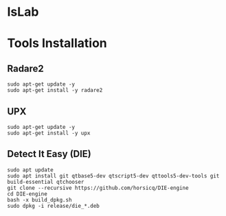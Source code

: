 # IsLab

# Tools Installation

## Radare2

```
sudo apt-get update -y
sudo apt-get install -y radare2
```

## UPX

```
sudo apt-get update -y
sudo apt-get install -y upx
```

## Detect It Easy (DIE)

```
sudo apt update
sudo apt install git qtbase5-dev qtscript5-dev qttools5-dev-tools git build-essential qtchooser
git clone --recursive https://github.com/horsicq/DIE-engine
cd DIE-engine
bash -x build_dpkg.sh
sudo dpkg -i release/die_*.deb
```
